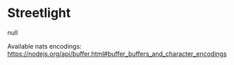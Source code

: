 
# Streetlight

null


Available nats encodings:
https://nodejs.org/api/buffer.html#buffer_buffers_and_character_encodings
    